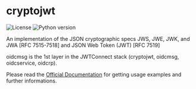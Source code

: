 # cryptojwt

![License](https://img.shields.io/badge/license-Apache%202-blue.svg)
![Python version](https://img.shields.io/badge/python-3.6%20%7C%203.7%203.8-blue.svg)

An implementation of the JSON cryptographic specs JWS, JWE, JWK, and JWA [RFC 7515-7518] and JSON Web Token (JWT) [RFC 7519]

oidcmsg is the 1st layer in the JWTConnect stack (cryptojwt, oidcmsg, oidcservice, oidcrp).

Please read the [Official Documentation](https://cryptojwt.readthedocs.io/en/latest/) for getting usage examples and further informations.
